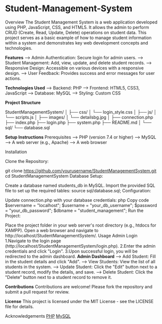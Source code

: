 # Student-Management-System
Overview
The Student Management System is a web application developed using PHP, JavaScript, CSS, and HTML5. It allows the admin to perform CRUD (Create, Read, Update, Delete) operations on student data. This project serves as a basic example of how to manage student information within a system and demonstrates key web development concepts and technologies.

**Features**
--> Admin Authentication: Secure login for admin users.
--> Student Management: Add, view, update, and delete student records.
--> Responsive Design: Accessible on various devices with a responsive design.
--> User Feedback: Provides success and error messages for user actions.

**Technologies Used**
--> Backend: PHP
--> Frontend: HTML5, CSS3, JavaScript
--> Database: MySQL
--> Styling: Custom CSS

**Project Structure**

StudentManagementSystem/
│
├── css/
│   └── login_style.css
│
├── js/
│   └── scripts.js
│
├── images/
│   └── detailsbg.jpg
│
├── connection.php
├── index.php
├── login.php
├── system.php
├── README.md
│
└── sql/
    └── database.sql
    
**Setup Instructions**
Prerequisites
--> PHP (version 7.4 or higher)
--> MySQL
--> A web server (e.g., Apache)
--> A web browser

Installation

Clone the Repository:

git clone https://github.com/yourusername/StudentManagementSystem.git
cd StudentManagementSystem
Database Setup:

Create a database named students_db in MySQL.
Import the provided SQL file to set up the required tables:
source sql/database.sql;
Configuration:

Update connection.php with your database credentials:
php
Copy code
$servername = "localhost";
$username = "your_db_username";
$password = "your_db_password";
$dbname = "student_management";
Run the Project:

Place the project folder in your web server's root directory (e.g., htdocs for XAMPP).
Open a web browser and navigate to http://localhost/StudentManagementSystem/.
Usage
Admin Login
1.Navigate to the login page (http://localhost/StudentManagementSystem/login.php).
2.Enter the admin credentials and click "Login".
3.Upon successful login, you will be redirected to the admin dashboard.
**Admin Dashboard**
--> Add Student: Fill in the student details and click "Add".
--> View Students: View the list of all students in the system.
--> Update Student: Click the "Edit" button next to a student record, modify the details, and save.
--> Delete Student: Click the "Delete" button next to a student record to remove it.

**Contributions**
Contributions are welcome! Please fork the repository and submit a pull request for review.

**License**
This project is licensed under the MIT License - see the LICENSE file for details.

Acknowledgements
<a href = "https://www.php.net/">PHP</a>
<a href = "https://www.mysql.com/">MySQL</a>

